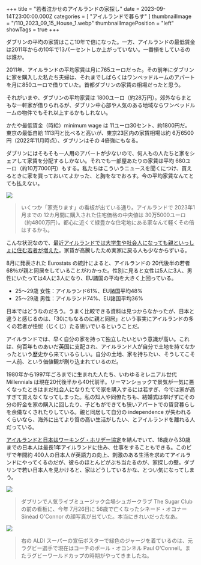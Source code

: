 +++
title = "若者泣かせのアイルランドの家探し"
date = 2023-09-14T23:00:00.000Z
categories = [ "アイルランドで暮らす" ]
thumbnailImage = "/110_2023_09_15_House_1.webp"
thumbnailImagePosition = "left"
showTags = true
+++

ダブリンの平均の家賃はここ10年で倍になった。一方、アイルランドの最低賃金は2011年からの10年で13パーセントしか上がっていない。一番損をしているのは誰か。

<!--more-->

2011年、アイルランドの平均家賃は月に765ユーロだった。その前年にダブリンに家を購入した私たち夫婦は、それまでしばらくはワンベッドルームのアパートを月に850ユーロで借りていた。首都ダブリンの家賃の相場だったと思う。

それがいまや、ダブリンの平均家賃は 1800ユーロ（約28万円）。郊外ならまともな一軒家が借りられるが、ダブリン中心部や人気のある地域ならワンベッドルームの物件でもそれ以上するかもしれない。

かたや最低賃金（時給）minimum wage は 11ユーロ30セント、約1800円だ。東京の最低自給 1113円と比べると高いが、東京23区内の家賃相場は約 6万6500円（2022年11月時点）、ダブリンはその 4倍強にもなる。

ダブリンにはそもそも一人用のアパートが少ないので、何人もの人たちと家をシェアして家賃を分配するしかない。それでも一部屋あたりの家賃は平均 680ユーロ（約10万7000円）もする。私たちはこういうニュースを聞くにつけ、買えるときに家を買っておいてよかった、と胸をなでおろす。今の平均家賃なんてとても払えない。

![](/110_2023_09_15_House_1.webp)

> いくつか「家売ります」の看板が出ている通り。アイルランドで 2023年1月までの 12カ月間に購入された住宅価格の中央値は 30万5000ユーロ（約4800万円）。都心に近くて緑豊かな住宅地にある家なんて軽くその倍はするかも。

こんな状況なので、最近[アイルランドでは大学生や社会人になっても親といっしょに住む若者が増えた](https://www.irishtimes.com/ireland/social-affairs/2023/08/15/more-than-two-thirds-of-young-adults-in-ireland-still-living-with-parents-figures-show/)。家賃が高騰したため実家に戻る人も少なからずいる。

8月に発表された Eurostats の統計によると、アイルランドの 20代後半の若者 68％が親と同居をしていることがわかった。性別に見ると女性は5人に3人、男性にいたっては4人に3人になり、EU諸国の平均を大きく上回っている。

* 25～29歳 女性：アイルランド61%、EU諸国平均48%
* 25～29歳 男性：アイルランド74%、EU諸国平均36%

日本ではどうなのだろう。うまく比較できる資料は見つからなかったが、日本と違うと感じるのは、「30にもなるのに親と同居」という事実にアイルランドの多くの若者が忸怩（じくじ）たる思いでいるということだ。

アイルランドでは、早く自分の家を持って独立したいという意識が高い。これは、何百年ものあいだ英国に支配され、アイルランド人が自分で土地を持てなかったという歴史から来ているらしい。自分の土地、家を持ちたい、そうしてこそ一人前、という価値観が刷り込まれているのだ。

1980年から1997年ごろまでに生まれた人たち、いわゆるミレニアル世代 Millennials は現在20代後半から40代前半。リーマンショックで景気が一気に悪くなったときはまだ社会人になりたてで家を購入するには若すぎ、今では家が高すぎて買えなくなってしまった。私の知人や同僚たちも、結婚式は挙げずにその分の貯金を家の購入に回したり、子どもができても狭いアパートでの賃貸暮らしを余儀なくされたりしている。親と同居して自分の independence が失われるくらいなら、海外に出てより質の高い生活がしたい、とアイルランドを離れる人だっている。

[アイルランドと日本はワーキング・ホリデー協定](https://www.jawhm.or.jp/visa/v-ire.html)を結んでいて、18歳から30歳までの日本人は最長1年アイルランドに住み、仕事をすることもできる。このビザで年間約 400人の日本人が英語力の向上、刺激のある生活を求めてアイルランドにやってくるのだが、彼らのほとんどがぶち当たるのが、家探しの壁。ダブリンで若い日本人を見かけると、家はどうしているかな、とつい気になってしまう。

![](/110_2023_09_15_House_3.webp)

> ダブリンで人気ライブミュージック会場シュガークラブ The Sugar Club の前の看板に、今年 7月26日に 56歳で亡くなったシネード・オコナー Sinéad O'Connor の顔写真が出ていた。本当にきれいだったなあ。

![](/110_2023_09_15_House_2.webp)

> 右の ALDI スーパーの宣伝ポスターで緑色のジャージを着ているのは、元ラグビー選手で現在はコーチのポール・オコンネル Paul O'Connell。またラグビーワールドカップの時期がやってきましたね。
